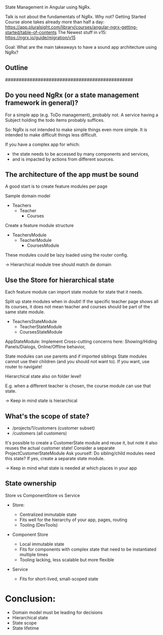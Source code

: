 State Management in Angular using NgRx.

Talk is not about the fundamentals of NgRx.
Why not? Getting Started Course alone takes already more than half a day: https://app.pluralsight.com/library/courses/angular-ngrx-getting-started/table-of-contents
The Newest stuff in v15: https://ngrx.io/guide/migration/v15


Goal: What are the main takeaways to have a sound app architecture using NgRx?


## Outline

###############################################


## Do you need NgRx (or a state management framework in general)?
For a simple app (e.g. ToDo management), probably not.
A service having a Subject holding the todo items probably suffices.

So: NgRx is not intended to make simple things even more simple.
It is intended to make difficult things less difficult.

If you have a complex app for which:
- the state needs to be accessed by many components and services, 
- and is impacted by actions from different sources.


## The architecture of the app must be sound
A good start is to create feature modules per page

Sample domain model
- Teachers
  - Teacher
    - Courses

Create a feature module structure

- TeachersModule
  - TeacherModule
    - CoursesModule

These modules could be lazy loaded using the router config.

-> Hierarchical module tree should match de domain


## Use the Store for hierarchical state
Each feature module can import state module for state that it needs.

Split up state modules when in doubt!
If the specific teacher page shows all its courses, it does not mean teacher and courses should be part of the same state module.

- TeachersStateModule
  - TeacherStateModule
  - CoursesStateModule


AppStateModule: Implement Cross-cutting concerns here: Showing/Hiding Panels/Dialogs, Online/Offline behavior,

State modules can use parents and if imported siblings
State modules cannot use their children (and you should not want to). If you want, use router to navigate!

Hierarchical state also on folder level!

E.g. when a different teacher is chosen, the course module can use that state.

-> Keep in mind state is hierarchical


## What's the scope of state?
- /projects/1/customers (customer subset)
- /customers (all customers)

It's possible to create a CustomerState module and reuse it, but note it also reuses the actual customer state!
Consider a separate ProjectCustomerStateModule
Ask yourself: Do sibling/child modules need this state?
 If yes, create a separate state module.

-> Keep in mind what state is needed at which places in your app


## State ownership

Store vs ComponentStore vs Service
- Store:
  - Centralized immutable state
  - Fits well for the hierarchy of your app, pages, routing
  - Tooling (DevTools)

- Component Store
  - Local immutable state
  - Fits for components with complex state that need to be instantiated multiple times
  - Tooling lacking, less scalable but more flexible

- Service
  - Fits for short-lived, small-scoped state
  


# Conclusion:
- Domain model must be leading for decisions
- Hierarchical state
- State scope
- State lifetime

